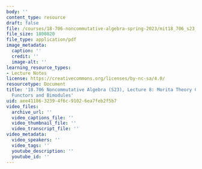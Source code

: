 ```yaml
---
body: ''
content_type: resource
draft: false
file: /courses/18-706-noncommutative-algebra-spring-2023/mit18_706_s23_lec08.pdf
file_size: 1800820
file_type: application/pdf
image_metadata:
  caption: ''
  credit: ''
  image-alt: ''
learning_resource_types:
- Lecture Notes
license: https://creativecommons.org/licenses/by-nc-sa/4.0/
resourcetype: Document
title: '18.706 Noncommutative Algebra (S23), Lecture 8: Morita Theory Continued: (co)Centers,
  Functors and Bimodules'
uid: aee41186-3239-4f6c-9102-6ea7feb2f5b7
video_files:
  archive_url: ''
  video_captions_file: ''
  video_thumbnail_file: ''
  video_transcript_file: ''
video_metadata:
  video_speakers: ''
  video_tags: ''
  youtube_description: ''
  youtube_id: ''
---
```

